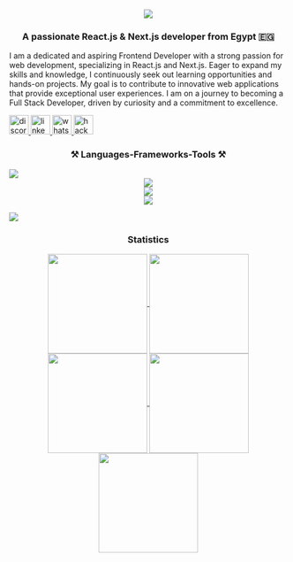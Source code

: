 <h1 align="center">
    <img src="https://readme-typing-svg.herokuapp.com/?font=Righteous&size=35&center=true&vCenter=true&width=500&height=70&duration=4000&lines=Hi+There!+👋;+I'm+Elsayed+Kewan!;" />
</h1>

<h3 align="center">A passionate React.js & Next.js developer from Egypt 🇪🇬</h3>


<p>I am a dedicated and aspiring Frontend Developer with a strong passion for web development, specializing in React.js and Next.js. Eager to expand my skills and knowledge, I continuously seek out learning opportunities and hands-on projects. My goal is to contribute to innovative web applications that provide exceptional user experiences. I am on a journey to becoming a Full Stack Developer, driven by curiosity and a commitment to excellence.</p>
<div>
  <a href="https://discord.com/users/elsayed9632" target="_blank">
    <img src="https://img.shields.io/static/v1?message=Discord&logo=discord&label=&color=7289DA&logoColor=white&labelColor=&style=for-the-badge" height="35" alt="discord logo"  />
  </a>
  <a href="https://www.linkedin.com/in/el-sayed-kewan-48565a26b/" target="_blank">
    <img src="https://img.shields.io/static/v1?message=LinkedIn&logo=linkedin&label=&color=0077B5&logoColor=white&labelColor=&style=for-the-badge" height="35" alt="linkedin logo"  />
  </a>
  <a href="https://wa.me/+201040578478" target="_blank">
    <img src="https://img.shields.io/static/v1?message=Whatsapp&logo=whatsapp&label=&color=25D366&logoColor=white&labelColor=&style=for-the-badge" height="35" alt="whatsapp logo"  />
  </a>
  <a href="https://www.hackerrank.com/profile/elsayedkewan123" target="_blank">
    <img src="https://img.shields.io/static/v1?message=HackerRank&logo=hackerrank&label=&color=2EC866&logoColor=white&labelColor=&style=for-the-badge" height="35" alt="hackerrank logo"  />
  </a>
</div>

<h3 align="center">⚒️ Languages-Frameworks-Tools ⚒️</h3>

<img src="https://user-images.githubusercontent.com/73097560/115834477-dbab4500-a447-11eb-908a-139a6edaec5c.gif">

<div align="center">
    <img src="https://skillicons.dev/icons?i=linux,windows" /><br>
    <img src="https://skillicons.dev/icons?i=react,nextjs,mui,html,css,vscode,git,github,figma,tailwind" /><br>
    <img src="https://skillicons.dev/icons?i=nodejs,javascript,typescript,express,prisma,firebase,mongodb,mysql" /><br>
</div>

<img src="https://user-images.githubusercontent.com/73097560/115834477-dbab4500-a447-11eb-908a-139a6edaec5c.gif"><h3 align="center">Statistics</h3>

<div align="center">
<a href="https://github.com/Elsayed23">
<img align="center" src="http://github-profile-summary-cards.vercel.app/api/cards/stats?username=Elsayed23&theme=2077" height="180em" />
<img align="center" src="http://github-profile-summary-cards.vercel.app/api/cards/most-commit-language?username=Elsayed23&theme=2077" height="180em" />
<img align="center" src="http://github-profile-summary-cards.vercel.app/api/cards/repos-per-language?username=Elsayed23&theme=2077" height="180em" />
<img align="center" src="http://github-profile-summary-cards.vercel.app/api/cards/productive-time?username=Elsayed23&theme=2077" height="180em" />
<img align="center" src="http://github-profile-summary-cards.vercel.app/api/cards/profile-details?username=Elsayed23&theme=2077" height="180em" />
</div>
